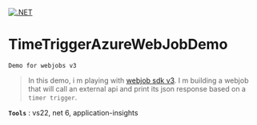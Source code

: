 [![.NET](https://github.com/aimenux/WebJobDemo/actions/workflows/ci.yml/badge.svg)](https://github.com/aimenux/WebJobDemo/actions/workflows/ci.yml)

# TimeTriggerAzureWebJobDemo
```
Demo for webjobs v3
```

> In this demo, i m playing with [webjob sdk v3](https://docs.microsoft.com/en-us/azure/app-service/webjobs-sdk-how-to#version-3x).
> I m building a webjob that will call an external api and print its json response based on a `timer trigger`.

**`Tools`** : vs22, net 6, application-insights
